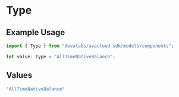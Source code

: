 # Type

## Example Usage

```typescript
import { Type } from "@avalabs/avacloud-sdk/models/components";

let value: Type = "AllTimeNativeBalance";
```

## Values

```typescript
"AllTimeNativeBalance"
```